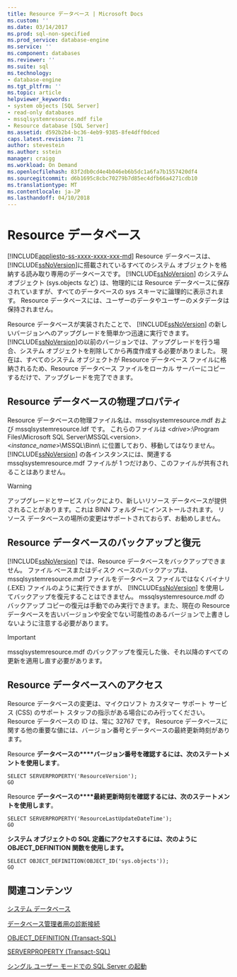 ```yaml
---
title: Resource データベース | Microsoft Docs
ms.custom: ''
ms.date: 03/14/2017
ms.prod: sql-non-specified
ms.prod_service: database-engine
ms.service: ''
ms.component: databases
ms.reviewer: ''
ms.suite: sql
ms.technology:
- database-engine
ms.tgt_pltfrm: ''
ms.topic: article
helpviewer_keywords:
- system objects [SQL Server]
- read-only databases
- mssqlsystemresource.mdf file
- Resource database [SQL Server]
ms.assetid: d592b2b4-bc36-4eb9-9385-8fe4dff0dced
caps.latest.revision: 71
author: stevestein
ms.author: sstein
manager: craigg
ms.workload: On Demand
ms.openlocfilehash: 83f2db0cd4e4b046eb6b5dc1a6fa7b1557420df4
ms.sourcegitcommit: d6b1695c8cbc70279b7d85ec4dfb66a4271cdb10
ms.translationtype: MT
ms.contentlocale: ja-JP
ms.lasthandoff: 04/10/2018
---
```

# <a name="resource-database"></a>Resource データベース
[!INCLUDE[appliesto-ss-xxxx-xxxx-xxx-md](../../includes/appliesto-ss-xxxx-xxxx-xxx-md.md)]
  Resource データベースは、 [!INCLUDE[ssNoVersion](../../includes/ssnoversion-md.md)]に搭載されているすべてのシステム オブジェクトを格納する読み取り専用のデータベースです。 [!INCLUDE[ssNoVersion](../../includes/ssnoversion-md.md)] のシステム オブジェクト (sys.objects など) は、物理的には Resource データベースに保存されていますが、すべてのデータベースの sys スキーマに論理的に表示されます。 Resource データベースには、ユーザーのデータやユーザーのメタデータは保持されません。  
  
 Resource データベースが実装されたことで、 [!INCLUDE[ssNoVersion](../../includes/ssnoversion-md.md)] の新しいバージョンへのアップグレードを簡単かつ迅速に実行できます。 [!INCLUDE[ssNoVersion](../../includes/ssnoversion-md.md)]の以前のバージョンでは、アップグレードを行う場合、システム オブジェクトを削除してから再度作成する必要がありました。 現在は、すべてのシステム オブジェクトが Resource データベース ファイルに格納されるため、Resource データベース ファイルをローカル サーバーにコピーするだけで、アップグレードを完了できます。  
  
## <a name="physical-properties-of-resource"></a>Resource データベースの物理プロパティ  
 Resource データベースの物理ファイル名は、mssqlsystemresource.mdf および mssqlsystemresource.ldf です。 これらのファイルは \<*drive*>:\Program Files\Microsoft SQL Server\MSSQL\<version>.\<*instance_name*>\MSSQL\Binn\ に位置しており、移動してはなりません。 [!INCLUDE[ssNoVersion](../../includes/ssnoversion-md.md)] の各インスタンスには、関連する mssqlsystemresource.mdf ファイルが 1 つだけあり、このファイルが共有されることはありません。  
  
> [!WARNING]  
>  アップグレードとサービス パックにより、新しいリソース データベースが提供されることがあります。これは BINN フォルダーにインストールされます。 リソース データベースの場所の変更はサポートされておらず、お勧めしません。  
  
## <a name="backing-up-and-restoring-the-resource-database"></a>Resource データベースのバックアップと復元  
 [!INCLUDE[ssNoVersion](../../includes/ssnoversion-md.md)] では、Resource データベースをバックアップできません。 ファイル ベースまたはディスク ベースのバックアップは、mssqlsystemresource.mdf ファイルをデータベース ファイルではなくバイナリ (.EXE) ファイルのように実行できますが、 [!INCLUDE[ssNoVersion](../../includes/ssnoversion-md.md)] を使用してバックアップを復元することはできません。 mssqlsystemresource.mdf のバックアップ コピーの復元は手動でのみ実行できます。また、現在の Resource データベースを古いバージョンや安全でない可能性のあるバージョンで上書きしないように注意する必要があります。  
  
> [!IMPORTANT]  
>  mssqlsystemresource.mdf のバックアップを復元した後、それ以降のすべての更新を適用し直す必要があります。  
  
## <a name="accessing-the-resource-database"></a>Resource データベースへのアクセス  
 Resource データベースの変更は、マイクロソフト カスタマー サポート サービス (CSS) のサポート スタッフの指示がある場合にのみ行ってください。 Resource データベースの ID は、常に 32767 です。 Resource データベースに関する他の重要な値には、バージョン番号とデータベースの最終更新時刻があります。  
  
 Resource **データベースの****バージョン番号を確認するには、次のステートメントを使用します**。  
  
```  
SELECT SERVERPROPERTY('ResourceVersion');  
GO  
```  
  
 Resource **データベースの****最終更新時刻を確認するには、次のステートメントを使用します**。  
  
```  
SELECT SERVERPROPERTY('ResourceLastUpdateDateTime');  
GO  
```  
  
 **システム オブジェクトの SQL 定義にアクセスするには、次のように OBJECT_DEFINITION 関数を使用します。**  
  
```  
SELECT OBJECT_DEFINITION(OBJECT_ID('sys.objects'));  
GO  
```  
  
## <a name="related-content"></a>関連コンテンツ  
 [システム データベース](../../relational-databases/databases/system-databases.md)  
  
 [データベース管理者用の診断接続](../../database-engine/configure-windows/diagnostic-connection-for-database-administrators.md)  
  
 [OBJECT_DEFINITION &#40;Transact-SQL&#41;](../../t-sql/functions/object-definition-transact-sql.md)  
  
 [SERVERPROPERTY &#40;Transact-SQL&#41;](../../t-sql/functions/serverproperty-transact-sql.md)  
  
 [シングル ユーザー モードでの SQL Server の起動](../../database-engine/configure-windows/start-sql-server-in-single-user-mode.md)  
  
  
